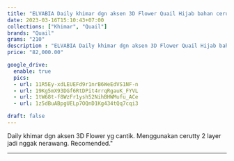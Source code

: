 ```yaml
---
title: "ELVABIA Daily khimar dgn aksen 3D Flower Quail Hijab bahan cerutty"
date: 2023-03-16T15:10:43+07:00
collections: ["Khimar", "Quail"]
brands: "Quail"
grams: "210"
description : "ELVABIA Daily khimar dgn aksen 3D Flower Quail Hijab bahan cerutty"
price: "82,000.00"

google_drive:
  enable: true
  pics:
  - url: 11R5Ey-xdLEUEFd9r1nrB6WeEdVS1NF-n
  - url: 19Kg5mX93DGf6RtDPit4rrqRgauK_FYVL
  - url: 1tW68t-f8WzFr1ysh52NihBHWMufu_ACe
  - url: 1z5dBuABpgUELp7OQnD1Kg434tQq7cqi3

draft: false
---
```


Daily khimar dgn aksen 3D Flower yg cantik. Menggunakan cerutty 2 layer jadi nggak nerawang. Recomended."

---------    
 
